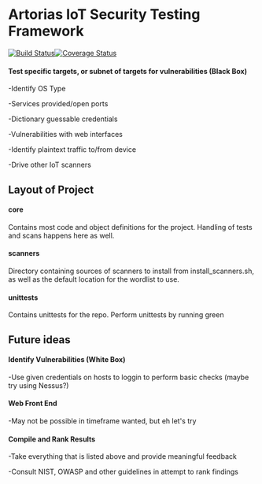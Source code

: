 # Artorias IoT Security Testing Framework
[![Build Status](https://travis-ci.com/Burrch3s/artorias.svg?branch=master)](https://travis-ci.com/Burrch3s/artorias)[![Coverage Status](https://coveralls.io/repos/github/Burrch3s/artorias/badge.svg)](https://coveralls.io/github/Burrch3s/artorias)

#### Test specific targets, or subnet of targets for vulnerabilities (Black Box)

-Identify OS Type

-Services provided/open ports

-Dictionary guessable credentials

-Vulnerabilities with web interfaces

-Identify plaintext traffic to/from device

-Drive other IoT scanners


## Layout of Project

#### core

Contains most code and object definitions for the project. Handling of tests and
scans happens here as well.

#### scanners

Directory containing sources of scanners to install from install_scanners.sh,
as well as the default location for the wordlist to use. 

#### unittests

Contains unittests for the repo. Perform unittests by running green


## Future ideas

#### Identify Vulnerabilities (White Box)

-Use given credentials on hosts to loggin to perform basic checks (maybe try using Nessus?)


#### Web Front End

-May not be possible in timeframe wanted, but eh let's try


#### Compile and Rank Results

-Take everything that is listed above and provide meaningful feedback

-Consult NIST, OWASP and other guidelines in attempt to rank findings

